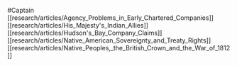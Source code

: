 #Captain
[[research/articles/Agency_Problems_in_Early_Chartered_Companies]]
[[research/articles/His_Majesty's_Indian_Allies]]
[[research/articles/Hudson's_Bay_Company_Claims]]
[[research/articles/Native_American_Sovereignty_and_Treaty_Rights]]
[[research/articles/Native_Peoples,_the_British_Crown_and_the_War_of_1812]]

